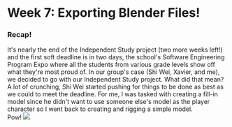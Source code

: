 <h1>Week 7: Exporting Blender Files!</h1>

<h3>Recap!</h3>
It's nearly the end of the Independent Study project (two more weeks left!) and the first soft deadline is in two days, the school's Software Engineering Program Expo where all the students from various grade levels show off what they're most proud of. In our group's case (Shi Wei, Xavier, and me), we decided to go with our Independent Study project. What did that mean? A lot of crunching, Shi Wei started pushing for things to be done as best as we could to meet the deadline. For me, I was tasked with creating a fill-in model since he didn't want to use someone else's model as the player character so I went back to creating and rigging a simple model.
<br>
Pow!
<img src="Images/newmodel.png">
